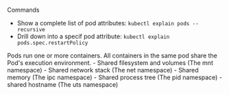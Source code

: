 Commands
- Show a complete list of pod attributes: `kubectl explain pods --recursive`
- Drill down into a specif pod attribute: `kubectl explain pods.spec.restartPolicy`

Pods run one or more containers. All containers in the same pod share the Pod's execution environment.
    - Shared filesystem and volumes (The mnt namespace)
    - Shared network stack (The net namespace)
    - Shared memory (The ipc namespace)
    - Shared process tree (The pid namespace)
    - shared hostname (The uts namespace)
